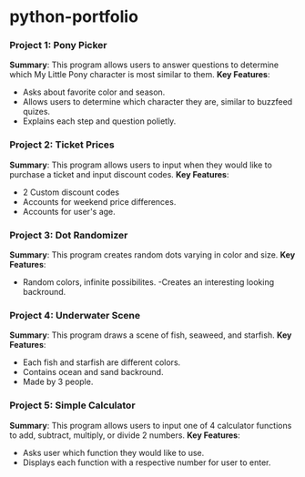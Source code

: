 # python-portfolio
### Project 1: Pony Picker 
**Summary**: This program allows users to answer questions to determine which My Little Pony character is most similar to them. 
**Key Features**: 
- Asks about favorite color and season.
- Allows users to determine which character they are, similar to buzzfeed quizes. 
- Explains each step and question polietly.  

### Project 2: Ticket Prices 
**Summary**: This program allows users to input when they would like to purchase a ticket and input discount codes. 
**Key Features**: 
- 2 Custom discount codes
- Accounts for weekend price differences. 
- Accounts for user's age.  

### Project 3: Dot Randomizer 
**Summary**: This program creates random dots varying in color and size. 
**Key Features**: 
- Random colors, infinite possibilites.
-Creates an interesting looking backround.   

### Project 4: Underwater Scene 
**Summary**: This program draws a scene of fish, seaweed, and starfish. 
**Key Features**: 
- Each fish and starfish are different colors.
- Contains ocean and sand backround. 
- Made by 3 people.  

### Project 5: Simple Calculator
**Summary**: This program allows users to input one of 4 calculator functions to add, subtract, multiply, or divide 2 numbers. 
**Key Features**: 
- Asks user which function they would like to use.
- Displays each function with a respective number for user to enter. 

